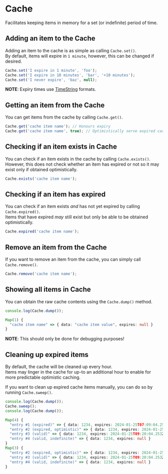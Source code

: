 # Cache

Facilitates keeping items in memory for a set (or indefinite) period of time.

## Adding an item to the Cache

Adding an item to the cache is as simple as calling `Cache.set()`.  
By default, items will expire in `1 minute`, however, this can be changed if desired.
```ts
Cache.set('I expire in 1 minute', 'foo');
Cache.set('I expire in 10 minutes', 'bar', '+10 minutes');
Cache.set('I never expire', 'baz', null);
```

**NOTE**: Expiry times use [TimeString](../utility/time-string.md) formats.

## Getting an item from the Cache

You can get items from the cache by calling `Cache.get()`.
```ts
Cache.get('cache item name'); // Honours expiry
Cache.get('cache item name', true); // Optimistically serve expired cache items
```

## Checking if an item exists in Cache

You can check if an item exists in the cache by calling `Cache.exists()`.  
However, this does not check whether an item has expired or not so it may exist only if obtained optimistically.
```ts
Cache.exists('cache item name');
```

## Checking if an item has expired

You can check if an item exists *and* has not yet expired by calling `Cache.expired()`.  
Items that have expired *may* still exist but only be able to be obtained optimistically.
```ts
Cache.expired('cache item name');
```

## Remove an item from the Cache

If you want to remove an item from the cache, you can simply call `Cache.remove()`.
```ts
Cache.remove('cache item name');
```

## Showing all items in Cache

You can obtain the raw cache contents using the `Cache.dump()` method.
```ts
console.log(Cache.dump());
```

```ts
Map(1) {
  "cache item name" => { data: "cache item value", expires: null }
}
```

**NOTE**: This should only be done for debugging purposes!

## Cleaning up expired items

By default, the cache will be cleaned up every hour.  
Items may linger in the cache for up-to an additional hour to enable for more predictable optimistic caching.

If you want to clean up expired cache items manually, you can do so by running `Cache.sweep()`.
```ts
console.log(Cache.dump());
Cache.sweep();
console.log(Cache.dump());
```

```ts
Map(4) {
  "entry #1 (expired)" => { data: 1234, expires: 2024-01-25T07:09:04.252Z },
  "entry #2 (expired, optimistic)" => { data: 1234, expires: 2024-01-25T07:20:04.253Z },
  "entry #3 (valid)" => { data: 1234, expires: 2024-01-25T09:20:04.253Z },
  "entry #4 (valid, indefinite)" => { data: 1234, expires: null }
}
Map(3) {
  "entry #2 (expired, optimistic)" => { data: 1234, expires: 2024-01-25T07:20:04.253Z },
  "entry #3 (valid)" => { data: 1234, expires: 2024-01-25T09:20:04.253Z },
  "entry #4 (valid, indefinite)" => { data: 1234, expires: null }
}
```
